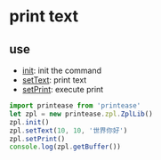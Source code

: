 # print text <Badge type="danger" text="beta" />

## use

 - [init](/src/api/zpl#init): init the command
 - [setText](/src/api/zpl#settext): print text
 - [setPrint](/src/api/zpl#setprint): execute print

```js
import printease from 'printease'
let zpl = new printease.zpl.ZplLib()
zpl.init()
zpl.setText(10, 10, '世界你好')
zpl.setPrint()
console.log(zpl.getBuffer())
```